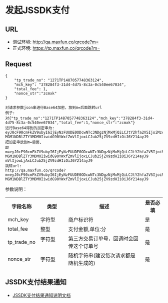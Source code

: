 # 发起JSSDK支付

## URL
   * 测试环境: http://qa.maxfun.co/qrcode?m=
   * 正式环境: https://tp.maxfun.co/qrcode?m=
   
## Request
```
{
    "tp_trade_no": "1271TP1487057748363124",
    "mch_key": "378284f3-31d4-4d75-8c3a-0c540ee67034",
    "total_fee": 1,
	"nonce_str":"zcmxk"
}

对请求参数json串进行Base64加密，放到m=后面跳转url
例子:
对{"tp_trade_no":"1271TP1487057748363124","mch_key":"378284f3-31d4-4d75-8c3a-0c540ee67034","total_fee":1,"nonce_str":"zcmxk"}
进行Base64得到的加密串为:
eyJ0cF90cmFkZV9ubyI6IjEyNzFUUDE0ODcwNTc3NDgzNjMxMjQiLCJtY2hfa2V5IjoiMzc4Mjg0ZjMtMzFkNC00ZDc1LThjM2Et
MGM1NDBlZTY3MDM0IiwidG90YWxfZmVlIjoxLCJub25jZV9zdHIiOiJ6Y214ayJ9
把加密串放到m=后面,
即m=eyJ0cF90cmFkZV9ubyI6IjEyNzFUUDE0ODcwNTc3NDgzNjMxMjQiLCJtY2hfa2V5IjoiMzc4Mjg0ZjMtMzFkNC00ZDc1LThjM2Et
MGM1NDBlZTY3MDM0IiwidG90YWxfZmVlIjoxLCJub25jZV9zdHIiOiJ6Y214ayJ9
mVlIjowLjAxLCJub25jZV9zdHIiOiJ6Y214ayJ9
跳转url:
http://qa.maxfun.co/qrcode?m=eyJ0cF90cmFkZV9ubyI6IjEyNzFUUDE0ODcwNTc3NDgzNjMxMjQiLCJtY2hfa2V5IjoiMzc4Mjg0ZjMtMzFkNC00ZDc1LThjM2Et
MGM1NDBlZTY3MDM0IiwidG90YWxfZmVlIjoxLCJub25jZV9zdHIiOiJ6Y214ayJ9

```
参数说明：

<table data-tablesaw-sortable>
    <thead>
        <tr>
            <th data-tablesaw-sortable-col data-tablesaw-sortable-default-col>字段名称</th>
            <th data-tablesaw-sortable-col>类型</th>
            <th data-tablesaw-sortable-col>描述</th>
            <th data-tablesaw-sortable-col>是否必填</th>
        </tr>
		<tr>
            <td>mch_key</th>
            <td>字符型</th>
            <td>商户标识符</th>
            <td>是</th>
        </tr>
		<tr>
            <td>total_fee</th>
            <td>整型</th>
            <td>支付金额,单位:分</th>
            <td>是</th>
        </tr>
		<tr>
            <td>tp_trade_no</th>
            <td>字符型</th>
            <td>第三方交易订单号，回调时会回传这个订单号</th>
            <td>是</th>
        </tr>
		<tr>
            <td>nonce_str</th>
            <td>字符型</th>
            <td>随机字符串(建议每次请求都是随机生成的)</th>
            <td>是</th>
        </tr>
    </thead>
<table>

## JSSDK支付结果通知
* [JSSDK支付结果通知说明文档](https://github.com/maxfunapi/pay/blob/master/docs/async_notify.md)
